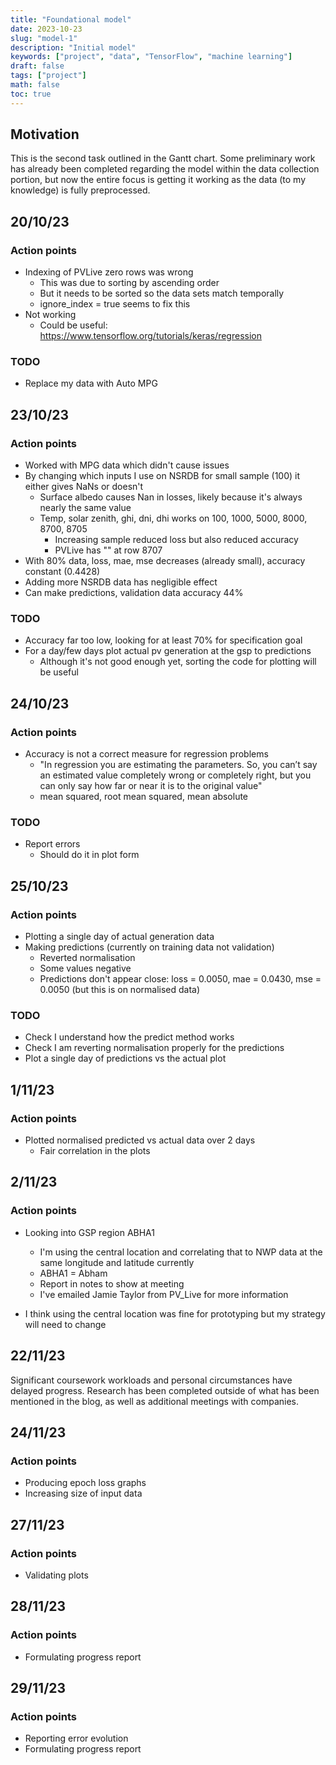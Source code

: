 ```yaml
---
title: "Foundational model"
date: 2023-10-23
slug: "model-1"
description: "Initial model"
keywords: ["project", "data", "TensorFlow", "machine learning"]
draft: false
tags: ["project"]
math: false
toc: true
---
```


## Motivation

This is the second task outlined in the Gantt chart. Some preliminary work has already been completed regarding the model within the data collection portion, but now the entire focus is getting it working as the data (to my knowledge) is fully preprocessed.

## 20/10/23

### Action points

* Indexing of PVLive zero rows was wrong
  * This was due to sorting by ascending order
  * But it needs to be sorted so the data sets match temporally
  * ignore_index = true seems to fix this
* Not working
  * Could be useful: https://www.tensorflow.org/tutorials/keras/regression

### TODO

* Replace my data with Auto MPG

## 23/10/23

### Action points

* Worked with MPG data which didn't cause issues
* By changing which inputs I use on NSRDB for small sample (100) it either gives NaNs or doesn't
  * Surface albedo causes Nan in losses, likely because it's always nearly the same value
  * Temp, solar zenith, ghi, dni, dhi works on 100, 1000, 5000, 8000, 8700, 8705
    * Increasing sample reduced loss but also reduced accuracy
    * PVLive has "" at row 8707
* With 80% data, loss, mae, mse decreases (already small), accuracy constant (0.4428)
* Adding more NSRDB data has negligible effect
* Can make predictions, validation data accuracy 44%

### TODO

* Accuracy far too low, looking for at least 70% for specification goal
* For a day/few days plot actual pv generation at the gsp to predictions
  * Although it's not good enough yet, sorting the code for plotting will be useful

## 24/10/23

### Action points

* Accuracy is not a correct measure for regression problems
  * "In regression you are estimating the parameters. So, you can’t say an estimated value completely wrong or completely right, but you can only say how far or near it is to the original value"  
  * mean squared, root mean squared, mean absolute

### TODO

* Report errors
  * Should do it in plot form

## 25/10/23

### Action points

* Plotting a single day of actual generation data
* Making predictions (currently on training data not validation)
  * Reverted normalisation
  * Some values negative
  * Predictions don't appear close: loss = 0.0050, mae = 0.0430, mse = 0.0050 (but this is on normalised data)

### TODO

* Check I understand how the predict method works
* Check I am reverting normalisation properly for the predictions
* Plot a single day of predictions vs the actual plot

## 1/11/23

### Action points

* Plotted normalised predicted vs actual data over 2 days
  * Fair correlation in the plots

## 2/11/23

### Action points

* Looking into GSP region ABHA1
  * I'm using the central location and correlating that to NWP data at the same longitude and latitude currently
  * ABHA1 = Abham
  * Report in notes to show at meeting
  * I've emailed Jamie Taylor from PV_Live for more information

* I think using the central location was fine for prototyping but my strategy will need to change

## 22/11/23

Significant coursework workloads and personal circumstances have delayed progress. 
Research has been completed outside of what has been mentioned in the blog, as well as additional
meetings with companies.

## 24/11/23

### Action points

* Producing epoch loss graphs
* Increasing size of input data

## 27/11/23

### Action points

* Validating plots

## 28/11/23

### Action points

* Formulating progress report

## 29/11/23

### Action points

* Reporting error evolution
* Formulating progress report
